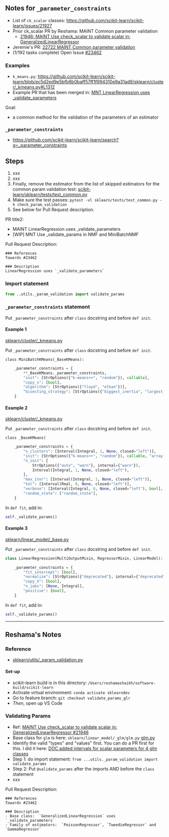## Notes for `_parameter_constraints`

- List of `ck_scalar` classes:  https://github.com/scikit-learn/scikit-learn/issues/21927
- Prior ck_scalar PR by Reshama: MAINT Common parameter validation 
   - [21946: MAINT Use check_scalar to validate scalar in: GeneralizedLinearRegressor](https://github.com/scikit-learn/scikit-learn/pull/21946) 
- Jeremie's PR: [22722 MAINT Common parameter validation](https://github.com/scikit-learn/scikit-learn/pull/22722)
- (1/192 tasks complete) Open Issue [#23462](https://github.com/scikit-learn/scikit-learn/issues/23462)

### Examples
- `k_means.py`:  https://github.com/scikit-learn/scikit-learn/blob/ec5d2ed9e5bfb6b0baff57ff1f994310e9a31ad9/sklearn/cluster/_kmeans.py#L1312
- Example PR that has been merged in: [MNT LinearRegression uses _validate_parameters](https://github.com/scikit-learn/scikit-learn/pull/23491)

Goal:  
- a common method for the validation of the parameters of an estimator

### `_parameter_constraints`
- https://github.com/scikit-learn/scikit-learn/search?q=_parameter_constraints

## Steps
1. xxx
1. xxx
1. Finally, remove the estimator from the list of skipped estimators for the common param validation test:  [scikit-learn/sklearn/tests/test_common.py](https://github.com/scikit-learn/scikit-learn/blob/ec5d2ed9e5bfb6b0baff57ff1f994310e9a31ad9/sklearn/tests/test_common.py#L448)
1. Make sure the test passes:  `pytest -vl sklearn/tests/test_common.py -k check_param_validation`
1. See below for Pull Request description.

PR title2:  
- MAINT LinearRegression uses _validate_parameters
- [WIP] MNT Use _validate_params in NMF and MiniBatchNMF 

Pull Request Description:  
```
### References
Towards #23462

### Description
LinearRegression uses `_validate_parameters`

```

### Import statement
```python
from ..utils._param_validation import validate_params
```


### `_parameter_constraints` statement

Put `_parameter_constraints` after `class` docstring and before `def init`.

#### Example 1

[sklearn/cluster/_kmeans.py](https://github.com/scikit-learn/scikit-learn/blob/5bd39c2b672dae8c9742d43866b81c3afde23c2c/sklearn/cluster/_kmeans.py)

Put `_parameter_constraints` after `class` docstring and before `def init`.

```
class MiniBatchKMeans(_BaseKMeans):
```

```python
    _parameter_constraints = {
        **_BaseKMeans._parameter_constraints,
        "init": [StrOptions({"k-means++", "random"}), callable],
        "copy_x": [bool],
        "algorithm": [StrOptions({"lloyd", "elkan"})],
        "bisecting_strategy": [StrOptions({"biggest_inertia", "largest_cluster"})],
    }
```

#### Example 2
[sklearn/cluster/_kmeans.py](https://github.com/scikit-learn/scikit-learn/blob/5bd39c2b672dae8c9742d43866b81c3afde23c2c/sklearn/cluster/_kmeans.py)

Put `_parameter_constraints` after `class` docstring and before `def init`.

```
class _BaseKMeans(
```

```python
    _parameter_constraints = {
        "n_clusters": [Interval(Integral, 1, None, closed="left")],
        "init": [StrOptions({"k-means++", "random"}), callable, "array-like"],
        "n_init": [
            StrOptions({"auto", "warn"}, internal={"warn"}),
            Interval(Integral, 1, None, closed="left"),
        ],
        "max_iter": [Interval(Integral, 1, None, closed="left")],
        "tol": [Interval(Real, 0, None, closed="left")],
        "verbose": [Interval(Integral, 0, None, closed="left"), bool],
        "random_state": ["random_state"],
    }
```

In `def fit`, add in:
```python
self._validate_params()
```


#### Example 3
[sklearn/linear_model/_base.py](https://github.com/scikit-learn/scikit-learn/blob/79c176de3f8a6972fe9e087f612f77bbd2b40ad6/sklearn/linear_model/_base.py)

Put `_parameter_constraints` after `class` docstring and before `def init`.

```python
class LinearRegression(MultiOutputMixin, RegressorMixin, LinearModel):
```

```python
    _parameter_constraints = {
        "fit_intercept": [bool],
        "normalize": [StrOptions({"deprecated"}, internal={"deprecated"}), bool],
        "copy_X": [bool],
        "n_jobs": [None, Integral],
        "positive": [bool],
    }
```

In `def fit`, add in:
```python
self._validate_params()
```

---

## Reshama's Notes

### Reference
- [sklearn/utils/_param_validation.py](https://github.com/scikit-learn/scikit-learn/blob/main/sklearn/utils/_param_validation.py)

#### Set-up
- scikit-learn build is in this directory:  `/Users/reshamashaikh/software-build/scikit-learn`
- Activate virtual environment:  `conda activate sklearndev`
- Go to feature branch:  `git checkout validate_params_glr`
- *Then*, open up VS Code

### Validating Params
- Ref:  [MAINT Use check_scalar to validate scalar in: GeneralizedLinearRegressor #21946](https://github.com/scikit-learn/scikit-learn/pull/21946)
- Base class for `glm` is here:  `sklearn/linear_model/_glm/glm.py`   [glm.py](https://github.com/scikit-learn/scikit-learn/blob/main/sklearn/linear_model/_glm/glm.py)
- Identify the valid "types" and "values" first.  You can do a PR first for this.  I did it here:  [DOC added intervals for scalar parameters for 4 glm classes](https://github.com/scikit-learn/scikit-learn/pull/22076)
- Step 1:  do import statement:  `from ...utils._param_validation import validate_params`
- Step 2:  Put `@validate_params` after the imports AND before the `class` statement
- xxx


Pull Request Description:  
```
### References
Towards #23462

### Description
- Base class:  `GeneralizedLinearRegression` uses `_validate_parameters`
- Family of estimators:  `PoissonRegressor`, `TweedieRegressor` and `GammaRegressor`

```
